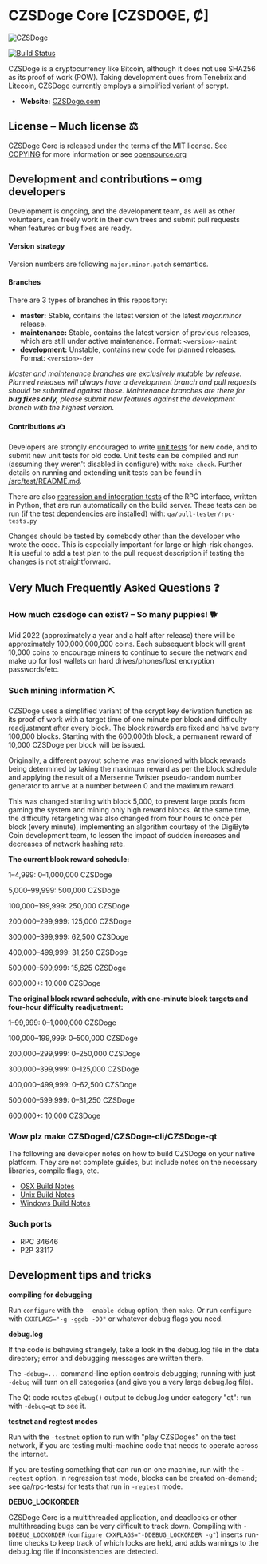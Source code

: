 # CZSDoge Core [CZSDOGE, Ȼ]

![CZSDoge](https://CZSDoge.com/img/logos/CZSDoge/logo/czsdoge_coin256.png)

[![Build Status](https://travis-ci.com/CZSDoge/CZSDoge.svg?branch=master)](https://travis-ci.com/CZSDoge/CZSDoge)

CZSDoge is a cryptocurrency like Bitcoin, although it does not use SHA256 as
its proof of work (POW). Taking development cues from Tenebrix and Litecoin,
CZSDoge currently employs a simplified variant of scrypt.
- **Website:** [CZSDoge.com](https://CZSDoge.com)

## License – Much license ⚖️
CZSDoge Core is released under the terms of the MIT license. See
[COPYING](COPYING) for more information or see
[opensource.org](https://opensource.org/licenses/MIT)

## Development and contributions – omg developers
Development is ongoing, and the development team, as well as other volunteers,
can freely work in their own trees and submit pull requests when features or
bug fixes are ready.

#### Version strategy
Version numbers are following ```major.minor.patch``` semantics.

#### Branches
There are 3 types of branches in this repository:

- **master:** Stable, contains the latest version of the latest *major.minor* release.
- **maintenance:** Stable, contains the latest version of previous releases, which are still under active maintenance. Format: ```<version>-maint```
- **development:** Unstable, contains new code for planned releases. Format: ```<version>-dev```

*Master and maintenance branches are exclusively mutable by release. Planned*
*releases will always have a development branch and pull requests should be*
*submitted against those. Maintenance branches are there for **bug fixes only,***
*please submit new features against the development branch with the highest version.*

#### Contributions ✍️

Developers are strongly encouraged to write [unit tests](src/test/README.md) for new code, and to
submit new unit tests for old code. Unit tests can be compiled and run
(assuming they weren't disabled in configure) with: `make check`. Further details on running
and extending unit tests can be found in [/src/test/README.md](/src/test/README.md).

There are also [regression and integration tests](/qa) of the RPC interface, written
in Python, that are run automatically on the build server.
These tests can be run (if the [test dependencies](/qa) are installed) with: `qa/pull-tester/rpc-tests.py`

Changes should be tested by somebody other than the developer who wrote the
code. This is especially important for large or high-risk changes. It is useful
to add a test plan to the pull request description if testing the changes is
not straightforward.

## Very Much Frequently Asked Questions ❓

### How much czsdoge can exist? – So many puppies! 🐕
Mid 2022 (approximately a year and a half after release) there will be
approximately 100,000,000,000 coins.
Each subsequent block will grant 10,000 coins to encourage miners to continue to
secure the network and make up for lost wallets on hard drives/phones/lost
encryption passwords/etc.


### Such mining information ⛏

CZSDoge uses a simplified variant of the scrypt key derivation function as its
proof of work with a target time of one minute per block and difficulty
readjustment after every block. The block rewards are fixed and halve every
100,000 blocks. Starting with the 600,000th block, a permanent reward of
10,000 CZSDoge per block will be issued.  

Originally, a different payout scheme was envisioned with block rewards being
determined by taking the maximum reward as per the block schedule and applying
the result of a Mersenne Twister pseudo-random number generator to arrive at a
number between 0 and the maximum reward.

This was changed starting with block 5,000, to prevent large pools from gaming
the system and mining only high reward blocks. At the same time, the difficulty
retargeting was also changed from four hours to once per block (every minute),
implementing an algorithm courtesy of the DigiByte Coin development team, to
lessen the impact of sudden increases and decreases of network hashing rate.

**The current block reward schedule:**

1–4,999: 0–1,000,000 CZSDoge

5,000–99,999: 500,000 CZSDoge

100,000–199,999: 250,000 CZSDoge

200,000–299,999: 125,000 CZSDoge

300,000–399,999: 62,500 CZSDoge

400,000–499,999: 31,250 CZSDoge

500,000–599,999: 15,625 CZSDoge

600,000+: 10,000 CZSDoge

**The original block reward schedule, with one-minute block targets and four-hour difficulty readjustment:**

1–99,999: 0–1,000,000 CZSDoge

100,000–199,999: 0–500,000 CZSDoge

200,000–299,999: 0–250,000 CZSDoge

300,000–399,999: 0–125,000 CZSDoge

400,000–499,999: 0–62,500 CZSDoge

500,000–599,999: 0–31,250 CZSDoge

600,000+: 10,000 CZSDoge

### Wow plz make CZSDoged/CZSDoge-cli/CZSDoge-qt

  The following are developer notes on how to build CZSDoge on your native platform. They are not complete guides, but include notes on the necessary libraries, compile flags, etc.

  - [OSX Build Notes](doc/build-osx.md)
  - [Unix Build Notes](doc/build-unix.md)
  - [Windows Build Notes](doc/build-windows.md)

### Such ports

- RPC 34646
- P2P 33117

## Development tips and tricks

**compiling for debugging**

Run `configure` with the `--enable-debug` option, then `make`. Or run `configure` with
`CXXFLAGS="-g -ggdb -O0"` or whatever debug flags you need.

**debug.log**

If the code is behaving strangely, take a look in the debug.log file in the data directory;
error and debugging messages are written there.

The `-debug=...` command-line option controls debugging; running with just `-debug` will turn
on all categories (and give you a very large debug.log file).

The Qt code routes `qDebug()` output to debug.log under category "qt": run with `-debug=qt`
to see it.

**testnet and regtest modes**

Run with the `-testnet` option to run with "play CZSDoges" on the test network, if you
are testing multi-machine code that needs to operate across the internet.

If you are testing something that can run on one machine, run with the `-regtest` option.
In regression test mode, blocks can be created on-demand; see qa/rpc-tests/ for tests
that run in `-regtest` mode.

**DEBUG_LOCKORDER**

CZSDoge Core is a multithreaded application, and deadlocks or other multithreading bugs
can be very difficult to track down. Compiling with `-DDEBUG_LOCKORDER` (`configure
CXXFLAGS="-DDEBUG_LOCKORDER -g"`) inserts run-time checks to keep track of which locks
are held, and adds warnings to the debug.log file if inconsistencies are detected.
